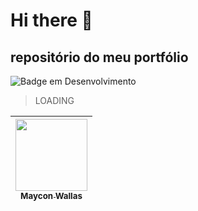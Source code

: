 # Hi there 👋 

## repositório do meu portfólio

![Badge em Desenvolvimento](http://img.shields.io/static/v1?label=STATUS&message=EM%20DESENVOLVIMENTO&color=GREEN&style=for-the-badge)

> LOADING




| [<img src="https://avatars.githubusercontent.com/u/111979915?s=400&u=c1e8697e2b19ee7e7e89c3b84259d83ee6623f0b&v=4" width=115><br><sub>Maycon Wallas</sub>](https://github.com/mayconwallas) |
| :---: |
